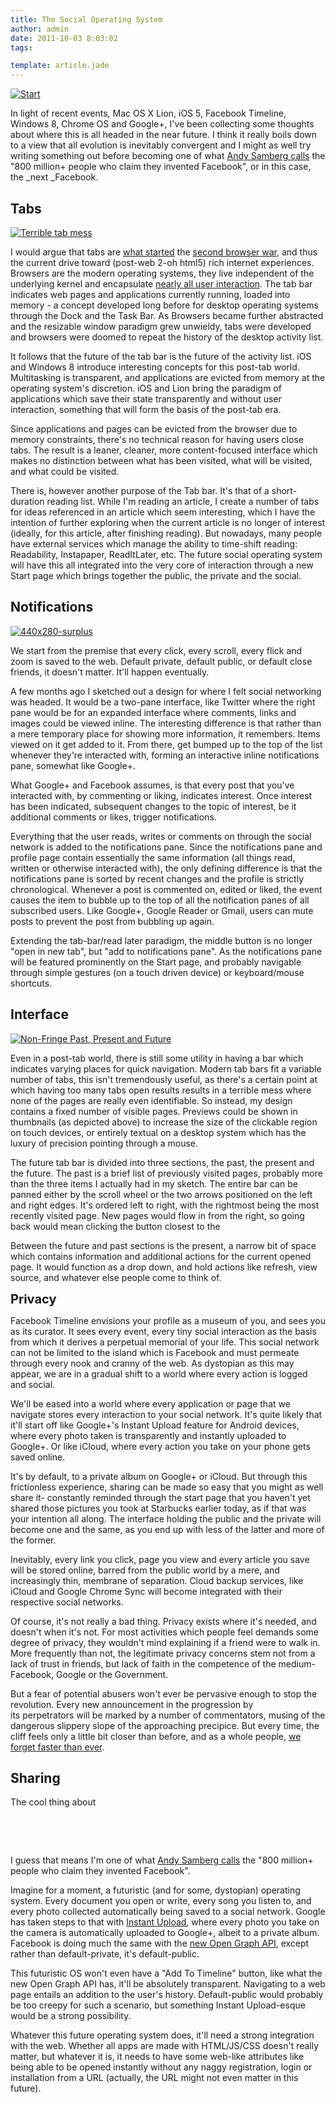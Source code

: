 ```yaml
---
title: The Social Operating System
author: admin
date: 2011-10-03 8:03:02
tags: 

template: article.jade
---
```


[![](Start-300x291.jpg "Start")](Start.jpg)

In light of recent events, Mac OS X Lion, iOS 5, Facebook Timeline, Windows 8, Chrome OS and Google+, I've been collecting some thoughts about where this is all headed in the near future. I think it really boils down to a view that all evolution is inevitably convergent and I might as well try writing something out before becoming one of what [Andy Samberg calls](http://www.youtube.com/watch?v=WCuvzENr4oY&amp;feature=player_embedded) the "800 million+ people who claim they invented Facebook", or in this case, the _next _Facebook.

## Tabs

[![](Screenshot-300x12.png "Terrible tab mess")](Screenshot.png)

I would argue that tabs are [what started](http://en.wikipedia.org/wiki/Firefox_2) the [second browser war](http://en.wikipedia.org/wiki/Browser_wars#The_second_browser_war), and thus the current drive toward (post-web 2-oh html5) rich internet experiences. Browsers are the modern operating systems, they live independent of the underlying kernel and encapsulate [nearly all user interaction](http://xkcd.com/934/). The tab bar indicates web pages and applications currently running, loaded into memory - a concept developed long before for desktop operating systems through the Dock and the Task Bar. As Browsers became further abstracted and the resizable window paradigm grew unwieldy, tabs were developed and browsers were doomed to repeat the history of the desktop activity list.

It follows that the future of the tab bar is the future of the activity list. iOS and Windows 8 introduce interesting concepts for this post-tab world. Multitasking is transparent, and applications are evicted from memory at the operating system's discretion. iOS and Lion bring the paradigm of applications which save their state transparently and without user interaction, something that will form the basis of the post-tab era.

Since applications and pages can be evicted from the browser due to memory constraints, there's no technical reason for having users close tabs. The result is a leaner, cleaner, more content-focused interface which makes no distinction between what has been visited, what will be visited, and what could be visited.

There is, however another purpose of the Tab bar. It's that of a short-duration reading list. While I'm reading an article, I create a number of tabs for ideas referenced in an article which seem interesting, which I have the intention of further exploring when the current article is no longer of interest (ideally, for this article, after finishing reading). But nowadays, many people have external services which manage the ability to time-shift reading: Readability, Instapaper, ReadItLater, etc. The future social operating system will have this all integrated into the very core of interaction through a new Start page which brings together the public, the private and the social.

## Notifications

[![](440x280-surplus-300x190.png "440x280-surplus")](440x280-surplus.png)

We start from the premise that every click, every scroll, every flick and zoom is saved to the web. Default private, default public, or default close friends, it doesn't matter. It'll happen eventually.

A few months ago I sketched out a design for where I felt social networking was headed. It would be a two-pane interface, like Twitter where the right pane would be for an expanded interface where comments, links and images could be viewed inline. The interesting difference is that rather than a mere temporary place for showing more information, it remembers. Items viewed on it get added to it. From there, get bumped up to the top of the list whenever they're interacted with, forming an interactive inline notifications pane, somewhat like Google+.

What Google+ and Facebook assumes, is that every post that you've interacted with, by commenting or liking, indicates interest. Once interest has been indicated, subsequent changes to the topic of interest, be it additional comments or likes, trigger notifications.

Everything that the user reads, writes or comments on through the social network is added to the notifications pane. Since the notifications pane and profile page contain essentially the same information (all things read, written or otherwise interacted with), the only defining difference is that the notifications pane is sorted by recent changes and the profile is strictly chronological. Whenever a post is commented on, edited or liked, the event causes the item to bubble up to the top of all the notification panes of all subscribed users. Like Google+, Google Reader or Gmail, users can mute posts to prevent the post from bubbling up again.

Extending the tab-bar/read later paradigm, the middle button is no longer "open in new tab", but "add to notifications pane". As the notifications pane will be featured prominently on the Start page, and probably navigable through simple gestures (on a touch driven device) or keyboard/mouse shortcuts.

## Interface

[![](Scan-111003-0001-300x108.jpg "Non-Fringe Past, Present and Future")](Scan-111003-0001.jpg)

Even in a post-tab world, there is still some utility in having a bar which indicates varying places for quick navigation. Modern tab bars fit a variable number of tabs, this isn't tremendously useful, as there's a certain point at which having too many tabs open results results in a terrible mess where none of the pages are really even identifiable. So instead, my design contains a fixed number of visible pages. Previews could be shown in thumbnails (as depicted above) to increase the size of the clickable region on touch devices, or entirely textual on a desktop system which has the luxury of precision pointing through a mouse.

The future tab bar is divided into three sections, the past, the present and the future. The past is a brief list of previously visited pages, probably more than the three items I actually had in my sketch. The entire bar can be panned either by the scroll wheel or the two arrows positioned on the left and right edges. It's ordered left to right, with the rightmost being the most recently visited page. New pages would flow in from the right, so going back would mean clicking the button closest to the

Between the future and past sections is the present, a narrow bit of space which contains information and additional actions for the current opened page. It would function as a drop down, and hold actions like refresh, view source, and whatever else people come to think of.

<span style="font-size: 20px; font-weight: bold;">Privacy</span>

Facebook Timeline envisions your profile as a museum of you, and sees you as its curator. It sees every event, every tiny social interaction as the basis from which it derives a perpetual memorial of your life. This social network can not be limited to the island which is Facebook and must permeate through every nook and cranny of the web. As dystopian as this may appear, we are in a gradual shift to a world where every action is logged and social.

We'll be eased into a world where every application or page that we navigate stores every interaction to your social network. It's quite likely that it'll start off like Google+'s Instant Upload feature for Android devices, where every photo taken is transparently and instantly uploaded to Google+. Or like iCloud, where every action you take on your phone gets saved online.

It's by default, to a private album on Google+ or iCloud. But through this frictionless experience, sharing can be made so easy that you might as well share it- constantly reminded through the start page that you haven't yet shared those pictures you took at Starbucks earlier today, as if that was your intention all along. The interface holding the public and the private will become one and the same, as you end up with less of the latter and more of the former.

Inevitably, every link you click, page you view and every article you save will be stored online, barred from the public world by a mere, and increasingly thin, membrane of separation. Cloud backup services, like iCloud and Google Chrome Sync will become integrated with their respective social networks.

Of course, it's not really a bad thing. Privacy exists where it's needed, and doesn't when it's not. For most activities which people feel demands some degree of privacy, they wouldn't mind explaining if a friend were to walk in. More frequently than not, the legitimate privacy concerns stem not from a lack of trust in friends, but lack of faith in the competence of the medium- Facebook, Google or the Government.

But a fear of potential abusers won't ever be pervasive enough to stop the revolution. Every new announcement in the progression by its perpetrators will be marked by a number of commentators, musing of the dangerous slippery slope of the approaching precipice. But every time, the cliff feels only a little bit closer than before, and as a whole people, [we forget faster than ever](http://books.google.com/ngrams/graph?content=1880%2C1900%2C1920%2C1940%2C1960%2C1980%2C2000%2C2010&amp;year_start=1800&amp;year_end=2000&amp;corpus=0&amp;smoothing=3).

## Sharing

The cool thing about

&nbsp;

&nbsp;

I guess that means I'm one of what [Andy Samberg calls](http://www.youtube.com/watch?v=WCuvzENr4oY&amp;feature=player_embedded) the "800 million+ people who claim they invented Facebook".

Imagine for a moment, a futuristic (and for some, dystopian) operating system. Every document you open or write, every song you listen to, and every photo collected automatically being saved to a social network. Google has taken steps to that with [Instant Upload](http://www.google.com/support/mobile/bin/answer.py?answer=1304818), where every photo you take on the camera is automatically uploaded to Google+, albeit to a private album. Facebook is doing much the same with the [new Open Graph API](https://developers.facebook.com/docs/beta/), except rather than default-private, it's default-public.

This futuristic OS won't even have a "Add To Timeline" button, like what the new Open Graph API has, it'll be absolutely transparent. Navigating to a web page entails an addition to the user's history. Default-public would probably be too creepy for such a scenario, but something Instant Upload-esque would be a strong possibility.

Whatever this future operating system does, it'll need a strong integration with the web. Whether all apps are made with HTML/JS/CSS doesn't really matter, but whatever it is, it needs to have some web-like attributes like being able to be opened instantly without any naggy registration, login or installation from a URL (actually, the URL might not even matter in this future).
